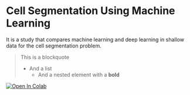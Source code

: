 # Cell Segmentation Using Machine Learning
It is a study that compares machine learning and deep learning in shallow data for the cell segmentation problem.


<div class="alert alert-success" markdown="1">

> This is a blockquote
> - And a list
>     - And a nested element with a **bold**

</div>


[![Open In Colab](https://colab.research.google.com/assets/colab-badge.svg)](https://githubtocolab.com/mberkay0/cell-segmentation-with-machine-learning/blob/main/CellSegmentation.ipynb)
